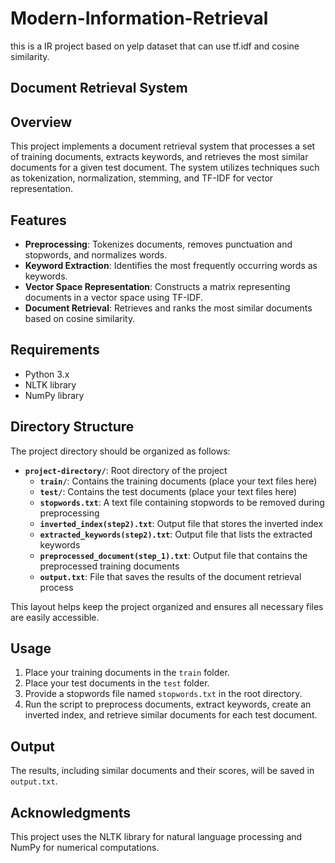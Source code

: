 # Modern-Information-Retrieval
this is a IR project based on yelp dataset that can use tf.idf and cosine similarity.
## Document Retrieval System

## Overview

This project implements a document retrieval system that processes a set of training documents, extracts keywords, and retrieves the most similar documents for a given test document. The system utilizes techniques such as tokenization, normalization, stemming, and TF-IDF for vector representation.

## Features

- **Preprocessing**: Tokenizes documents, removes punctuation and stopwords, and normalizes words.
- **Keyword Extraction**: Identifies the most frequently occurring words as keywords.
- **Vector Space Representation**: Constructs a matrix representing documents in a vector space using TF-IDF.
- **Document Retrieval**: Retrieves and ranks the most similar documents based on cosine similarity.

## Requirements

- Python 3.x
- NLTK library
- NumPy library
  
## Directory Structure

The project directory should be organized as follows:

- **`project-directory/`**: Root directory of the project
  - **`train/`**: Contains the training documents (place your text files here)
  - **`test/`**: Contains the test documents (place your text files here)
  - **`stopwords.txt`**: A text file containing stopwords to be removed during preprocessing
  - **`inverted_index(step2).txt`**: Output file that stores the inverted index
  - **`extracted_keywords(step2).txt`**: Output file that lists the extracted keywords
  - **`preprocessed_document(step_1).txt`**: Output file that contains the preprocessed training documents
  - **`output.txt`**: File that saves the results of the document retrieval process

This layout helps keep the project organized and ensures all necessary files are easily accessible.


## Usage

1. Place your training documents in the `train` folder.
2. Place your test documents in the `test` folder.
3. Provide a stopwords file named `stopwords.txt` in the root directory.
4. Run the script to preprocess documents, extract keywords, create an inverted index, and retrieve similar documents for each test document.

## Output

The results, including similar documents and their scores, will be saved in `output.txt`.

## Acknowledgments

This project uses the NLTK library for natural language processing and NumPy for numerical computations.

